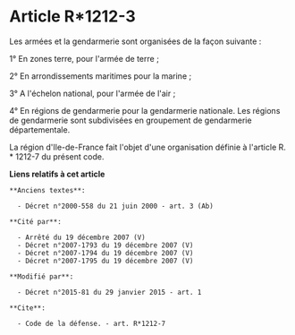 # Article R*1212-3

Les armées et la gendarmerie sont organisées de la façon suivante : 

1° En zones terre, pour l'armée de terre ; 

2° En arrondissements maritimes pour la marine ; 

3° A l'échelon national, pour l'armée de l'air ; 

4° En régions de gendarmerie pour la gendarmerie nationale. Les régions de gendarmerie sont subdivisées en groupement de
gendarmerie départementale. 

La région d'Ile-de-France fait l'objet d'une organisation définie à l'article R. * 1212-7 du présent code.

**Liens relatifs à cet article**

	**Anciens textes**:

	  - Décret n°2000-558 du 21 juin 2000 - art. 3 (Ab)

	**Cité par**:

	  - Arrêté du 19 décembre 2007 (V)
	  - Décret n°2007-1793 du 19 décembre 2007 (V)
	  - Décret n°2007-1794 du 19 décembre 2007 (V)
	  - Décret n°2007-1795 du 19 décembre 2007 (V)

	**Modifié par**:

	  - Décret n°2015-81 du 29 janvier 2015 - art. 1

	**Cite**:

	  - Code de la défense. - art. R*1212-7

